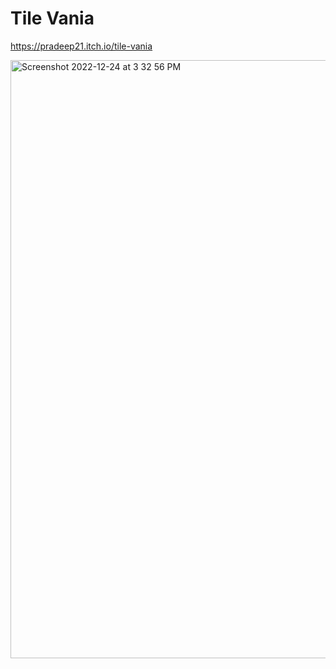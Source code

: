 # Tile Vania

https://pradeep21.itch.io/tile-vania

<img width="957" alt="Screenshot 2022-12-24 at 3 32 56 PM" src="https://user-images.githubusercontent.com/25198507/209431128-dafa635a-0582-4953-a497-c160707c2421.png">
